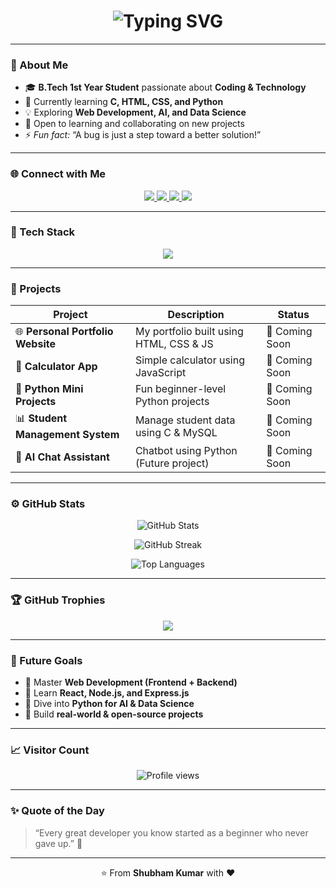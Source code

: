 <!-- 🌟 Profile README for Shubham Kumar -->

<h1 align="center">
  <img src="https://readme-typing-svg.herokuapp.com?font=Fira+Code&pause=1000&color=00FFB3&center=true&vCenter=true&width=600&lines=Hi+👋,+I'm+Shubham+Kumar!;B.Tech+1st+Year+Student;Aspiring+Full+Stack+Developer;Learning+Web+Dev+and+Python;Welcome+to+my+GitHub+Profile!" alt="Typing SVG" />
</h1>

---

### 🧠 About Me  
- 🎓 **B.Tech 1st Year Student** passionate about **Coding & Technology**  
- 🌱 Currently learning **C, HTML, CSS, and Python**  
- 💡 Exploring **Web Development, AI, and Data Science**  
- 🤝 Open to learning and collaborating on new projects  
- ⚡ *Fun fact:* “A bug is just a step toward a better solution!”

---

### 🌐 Connect with Me  

<p align="center">
  <a href="https://www.linkedin.com/feed/" target="_blank">
    <img src="https://img.shields.io/badge/LinkedIn-%230077B5.svg?&style=for-the-badge&logo=linkedin&logoColor=white" />
  </a>
  <a href="https://www.instagram.com/shubhamk_.21/" target="_blank">
    <img src="https://img.shields.io/badge/Instagram-%23E4405F.svg?&style=for-the-badge&logo=instagram&logoColor=white" />
  </a>
  <a href="mailto:shubham.asp21@gmail.com" target="_blank">
    <img src="https://img.shields.io/badge/Gmail-%23EA4335.svg?&style=for-the-badge&logo=gmail&logoColor=white" />
  </a>
  <a href="https://www.hackerrank.com/skills-verification" target="_blank">
    <img src="https://img.shields.io/badge/HackerRank-%2300EA64.svg?&style=for-the-badge&logo=hackerrank&logoColor=white" />
  </a>
</p>

---

### 🧰 Tech Stack  

<p align="center">
  <img src="https://skillicons.dev/icons?i=c,cpp,python,html,css,js,react,mysql,git,vscode&theme=dark&perline=5" />
</p>

---

### 💼 Projects  

| Project | Description | Status |
|----------|--------------|--------|
| 🌐 **Personal Portfolio Website** | My portfolio built using HTML, CSS & JS | 🚧 Coming Soon |
| 🧮 **Calculator App** | Simple calculator using JavaScript | 🚧 Coming Soon |
| 🐍 **Python Mini Projects** | Fun beginner-level Python projects | 🚧 Coming Soon |
| 📊 **Student Management System** | Manage student data using C & MySQL | 🚧 Coming Soon |
| 🤖 **AI Chat Assistant** | Chatbot using Python (Future project) | 🚧 Coming Soon |

---

### ⚙️ GitHub Stats  

<p align="center">
  <img src="https://github-readme-stats.vercel.app/api?username=shubham21-star&show_icons=true&theme=tokyonight&hide_border=true" alt="GitHub Stats" />
</p>

<p align="center">
  <img src="https://github-readme-streak-stats-eight.vercel.app?user=shubham21-star&theme=tokyonight&hide_border=true" alt="GitHub Streak" />
</p>

<p align="center">
  <img src="https://github-readme-stats.vercel.app/api/top-langs/?username=shubham21-star&layout=compact&theme=tokyonight&hide_border=true" alt="Top Languages" />
</p>

---

### 🏆 GitHub Trophies  
<p align="center">
  <img src="https://github-profile-trophy.vercel.app/?username=shubham21-star&theme=radical&no-bg=true&no-frame=true&margin-w=10" />
</p>

---

### 🎯 Future Goals  
- 🔹 Master **Web Development (Frontend + Backend)**  
- 🔹 Learn **React, Node.js, and Express.js**  
- 🔹 Dive into **Python for AI & Data Science**  
- 🔹 Build **real-world & open-source projects**

---

### 📈 Visitor Count  
<p align="center">
  <img src="https://komarev.com/ghpvc/?username=shubham21-star&label=Profile%20Views&color=blueviolet&style=for-the-badge" alt="Profile views" />
</p>

---

### ✨ Quote of the Day  
> “Every great developer you know started as a beginner who never gave up.” 💪

---

<p align="center">⭐ From <b>Shubham Kumar</b> with ❤️</p>
